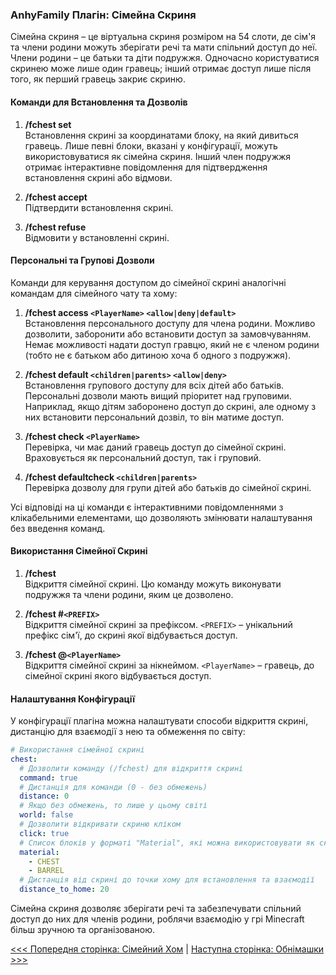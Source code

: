 ### AnhyFamily Плагін: Сімейна Скриня

Сімейна скриня – це віртуальна скриня розміром на 54 слоти, де сім'я та члени родини можуть зберігати речі та мати спільний доступ до неї. Члени родини – це батьки та діти подружжя. Одночасно користуватися скринею може лише один гравець; інший отримає доступ лише після того, як перший гравець закриє скриню.

#### Команди для Встановлення та Дозволів

1. **/fchest set**  
   Встановлення скрині за координатами блоку, на який дивиться гравець. Лише певні блоки, вказані у конфігурації, можуть використовуватися як сімейна скриня. Інший член подружжя отримає інтерактивне повідомлення для підтвердження встановлення скрині або відмови.

2. **/fchest accept**  
   Підтвердити встановлення скрині.

3. **/fchest refuse**  
   Відмовити у встановленні скрині.

#### Персональні та Групові Дозволи

Команди для керування доступом до сімейної скрині аналогічні командам для сімейного чату та хому:

1. **/fchest access `<PlayerName>` `<allow|deny|default>`**  
   Встановлення персонального доступу для члена родини. Можливо дозволити, заборонити або встановити доступ за замовчуванням. Немає можливості надати доступ гравцю, який не є членом родини (тобто не є батьком або дитиною хоча б одного з подружжя).

2. **/fchest default `<children|parents>` `<allow|deny>`**  
   Встановлення групового доступу для всіх дітей або батьків. Персональні дозволи мають вищий пріоритет над груповими. Наприклад, якщо дітям заборонено доступ до скрині, але одному з них встановити персональний дозвіл, то він матиме доступ.

3. **/fchest check `<PlayerName>`**  
   Перевірка, чи має даний гравець доступ до сімейної скрині. Враховується як персональний доступ, так і груповий.

4. **/fchest defaultcheck `<children|parents>`**  
   Перевірка дозволу для групи дітей або батьків до сімейної скрині.

Усі відповіді на ці команди є інтерактивними повідомленнями з клікабельними елементами, що дозволяють змінювати налаштування без введення команд.

#### Використання Сімейної Скрині

1. **/fchest**  
   Відкриття сімейної скрині. Цю команду можуть виконувати подружжя та члени родини, яким це дозволено.

2. **/fchest #`<PREFIX>`**  
   Відкриття сімейної скрині за префіксом. `<PREFIX>` – унікальний префікс сім'ї, до скрині якої відбувається доступ.

3. **/fchest @`<PlayerName>`**  
   Відкриття сімейної скрині за нікнеймом. `<PlayerName>` – гравець, до сімейної скрині якого відбувається доступ.

#### Налаштування Конфігурації

У конфігурації плагіна можна налаштувати способи відкриття скрині, дистанцію для взаємодії з нею та обмеження по світу:

```yaml
# Використання сімейної скрині
chest:
  # Дозволити команду (/fchest) для відкриття скрині
  command: true
  # Дистанція для команди (0 - без обмежень)
  distance: 0
  # Якщо без обмежень, то лише у цьому світі
  world: false
  # Дозволити відкривати скриню кліком
  click: true
  # Список блоків у форматі "Material", які можна використовувати як скриню
  material:
    - CHEST
    - BARREL
  # Дистанція від скрині до точки хому для встановлення та взаємодії
  distance_to_home: 20
```

Сімейна скриня дозволяє зберігати речі та забезпечувати спільний доступ до них для членів родини, роблячи взаємодію у грі Minecraft більш зручною та організованою.

[<<< Попередня сторінка: Сімейний Хом](home.md) | [Наступна сторінка: Обнімашки >>>](hugs.md)